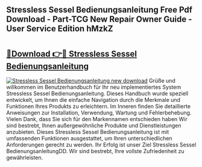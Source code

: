 ## Stressless Sessel Bedienungsanleitung Free Pdf Download - Part-TCG New Repair Owner Guide - User Service Edition hMzkZ

# <h2><a href="http://df3v67j.blite.top/?on=Stressless+Sessel+Bedienungsanleitung">🔗Download 👉🔴 Stressless Sessel Bedienungsanleitung</a></h2>

[![Stressless Sessel Bedienungsanleitung new download](https://i.imgur.com/lujVjoI.png)](http://df3v67j.blite.top/?on=Stressless+Sessel+Bedienungsanleitung)
Grüße und willkommen im Benutzerhandbuch für Ihr neu implementiertes System Stressless Sessel Bedienungsanleitung. Dieses Handbuch wurde speziell entwickelt, um Ihnen die einfache Navigation durch die Merkmale und Funktionen Ihres Produkts zu erleichtern. Im Inneren finden Sie detaillierte Anweisungen zur Installation, Verwendung, Wartung und Fehlerbehebung. Vielen Dank, dass Sie sich für den Markennamen entschieden haben Wir sind bestrebt, Ihnen außergewöhnliche Produkte und Dienstleistungen anzubieten. Dieses Stressless Sessel Bedienungsanleitung ist mit umfassenden Funktionen ausgestattet, um Ihren unterschiedlichen Anforderungen gerecht zu werden. Ihr Erfolg ist unser Ziel Stressless Sessel BedienungsanleitungDD. Wir sind bestrebt, Ihre vollste Zufriedenheit zu gewährleisten.
